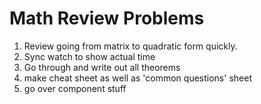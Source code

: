 # Math Review Problems 


1) Review going from matrix to quadratic form quickly. 
2) Sync watch to show actual time 
3) Go through and write out all theorems 
4) make cheat sheet as well as 'common questions' sheet 
5) go over component stuff 